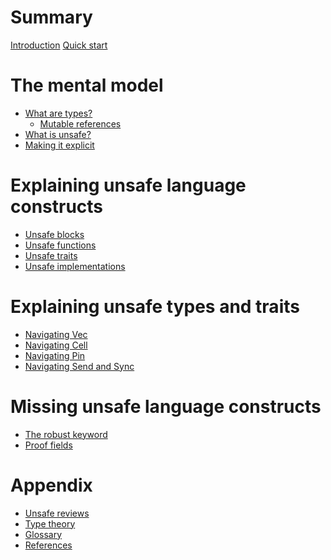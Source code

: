 # Summary

[Introduction](introduction.md)
[Quick start](quick-start.md)

# The mental model

- [What are types?](what-are-types.md)
  - [Mutable references](mutable-references.md)
- [What is unsafe?](what-is-unsafe.md)
- [Making it explicit](making-it-explicit.md)

# Explaining unsafe language constructs

- [Unsafe blocks](unsafe-blocks.md)
- [Unsafe functions](unsafe-functions.md)
- [Unsafe traits](unsafe-traits.md)
- [Unsafe implementations](unsafe-implementations.md)

# Explaining unsafe types and traits

- [Navigating Vec]()
- [Navigating Cell]()
- [Navigating Pin](navigating-pin.md)
- [Navigating Send and Sync]()

# Missing unsafe language constructs

- [The robust keyword](robust-keyword.md)
- [Proof fields](proof-fields.md)

# Appendix

- [Unsafe reviews](unsafe-reviews.md)
- [Type theory](type-theory.md)
- [Glossary](glossary.md)
- [References](references.md)
